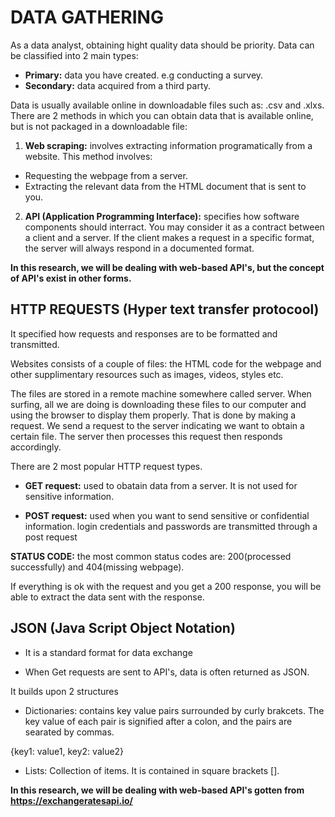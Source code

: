 # **DATA GATHERING**
As a data analyst, obtaining hight quality data should be priority. Data can be classified into 2 main types:  
- **Primary:** data you have created. e.g conducting a survey.
- **Secondary:** data acquired from a third party.


Data is usually available online in downloadable files such as: .csv and .xlxs. There are 2 methods in which you can obtain data that is available online, but is not packaged in a downloadable file: 
1. **Web scraping:** involves extracting information programatically from a website. This method involves:
- Requesting the webpage from a server.
- Extracting the relevant data from the HTML document that is sent to you.


2. **API (Application Programming Interface):** specifies how software components should interract. You may consider it as a contract between a client and a server. If the client makes a request in a specific format, the server will always respond in a documented format.

**In this research, we will be dealing with web-based API's, but the concept of API's exist in other forms.**


## **HTTP REQUESTS (Hyper text transfer protocool)** 
It specified how requests and responses are to be formatted and transmitted.

Websites consists of a couple of files: the HTML code for the webpage and other supplimentary resources such as images, videos, styles etc.

The files are stored in a remote machine somewhere called server. When surfing, all we are doing is downloading these files to our computer and using the browser to display them properly. That is done by making a request. 
We send a request to the server indicating we want to obtain a certain file. The server then processes this request then responds accordingly.

There are 2 most popular HTTP request types.
- **GET request:** used to obatain data from a server. It is not used for sensitive information.

- **POST request:** used when you want to send sensitive or confidential information. login credentials and passwords are transmitted through a post request

**STATUS CODE:** the most common status codes are: 200(processed successfully) and 404(missing webpage).

If everything is ok with the request and you get a 200 response, you will be able to extract the data sent with the response.


## **JSON (Java Script Object Notation)**
- It is a standard format for data exchange

- When Get requests are sent to API's, data is often returned as JSON.


It builds upon 2 structures
 - Dictionaries: contains key value pairs surrounded by curly brakcets. The key value of each pair is signified after a colon, and the pairs are searated by commas.
 
 {key1: value1,
  key2: value2}
  
  - Lists: Collection of items. It is contained in square brackets []. 


**In this research, we will be dealing with web-based API's gotten from https://exchangeratesapi.io/**
